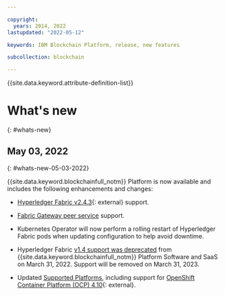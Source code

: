 ```yaml
---

copyright:
  years: 2014, 2022
lastupdated: "2022-05-12"

keywords: IBM Blockchain Platform, release, new features

subcollection: blockchain

---
```




{{site.data.keyword.attribute-definition-list}}

# What's new
{: #whats-new}



## May 03, 2022
{: #whats-new-05-03-2022}

{{site.data.keyword.blockchainfull_notm}} Platform  is now available and includes the following enhancements and changes:

- [Hyperledger Fabric v2.4.3](https://github.com/hyperledger/fabric/releases/tag/v2.4.3){: external} support.
- [Fabric Gateway peer service](/docs/blockchain?topic=blockchain-ibp-console-app) support.
- Kubernetes Operator will now perform a rolling restart of Hyperledger Fabric pods when updating configuration to help avoid downtime.
- Hyperledger Fabric [v1.4 support was deprecated](/docs/blockchain?topic=blockchain-ibp-console-govern-components#ibp-console-govern-components-upgrade) from {{site.data.keyword.blockchainfull_notm}} Platform Software and SaaS on March 31, 2022. Support will be removed on March 31, 2023.

- Updated [Supported Platforms](docs/blockchain?topic=blockchain-ibp-console-overview#ibp-console-overview-supported-cfg), including support for [OpenShift Container Platform (OCP) 4.10](https://access.redhat.com/support/policy/updates/openshift#dates){: external}.



